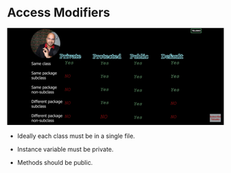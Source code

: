# Access Modifiers

![](https://github.com/codophilic/LearnJAVA/blob/main/Images/4.jpg)

- Ideally each class must be in a single file.

- Instance variable must be private.

- Methods should be public.
